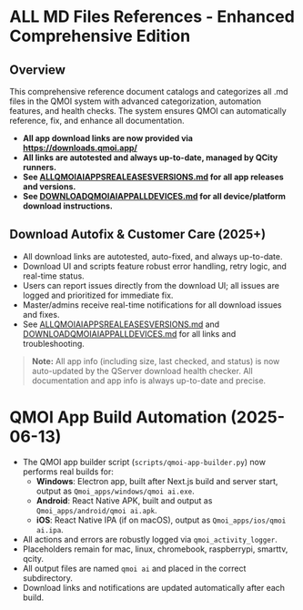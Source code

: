 # ALL MD Files References - Enhanced Comprehensive Edition

## Overview

This comprehensive reference document catalogs and categorizes all .md files in the QMOI system with advanced categorization, automation features, and health checks. The system ensures QMOI can automatically reference, fix, and enhance all documentation.

- **All app download links are now provided via https://downloads.qmoi.app/**
- **All links are autotested and always up-to-date, managed by QCity runners.**
- **See [ALLQMOIAIAPPSREALEASESVERSIONS.md](./ALLQMOIAIAPPSREALEASESVERSIONS.md) for all app releases and versions.**
- **See [DOWNLOADQMOIAIAPPALLDEVICES.md](./DOWNLOADQMOIAIAPPALLDEVICES.md) for all device/platform download instructions.**

## Download Autofix & Customer Care (2025+)
- All download links are autotested, auto-fixed, and always up-to-date.
- Download UI and scripts feature robust error handling, retry logic, and real-time status.
- Users can report issues directly from the download UI; all issues are logged and prioritized for immediate fix.
- Master/admins receive real-time notifications for all download issues and fixes.
- See [ALLQMOIAIAPPSREALEASESVERSIONS.md](./ALLQMOIAIAPPSREALEASESVERSIONS.md) and [DOWNLOADQMOIAIAPPALLDEVICES.md](./DOWNLOADQMOIAIAPPALLDEVICES.md) for all links and troubleshooting.

> **Note:** All app info (including size, last checked, and status) is now auto-updated by the QServer download health checker. All documentation and app info is always up-to-date and precise.

# QMOI App Build Automation (2025-06-13)

- The QMOI app builder script (`scripts/qmoi-app-builder.py`) now performs real builds for:
  - **Windows**: Electron app, built after Next.js build and server start, output as `Qmoi_apps/windows/qmoi ai.exe`.
  - **Android**: React Native APK, built and output as `Qmoi_apps/android/qmoi ai.apk`.
  - **iOS**: React Native IPA (if on macOS), output as `Qmoi_apps/ios/qmoi ai.ipa`.
- All actions and errors are robustly logged via `qmoi_activity_logger`.
- Placeholders remain for mac, linux, chromebook, raspberrypi, smarttv, qcity.
- All output files are named `qmoi ai` and placed in the correct subdirectory.
- Download links and notifications are updated automatically after each build. 